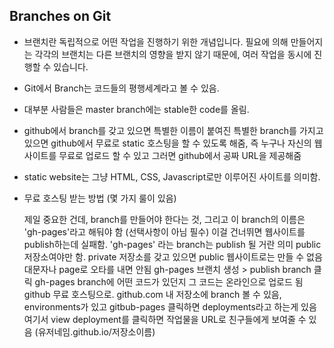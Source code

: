 ## Branches on Git

- 브랜치란 독립적으로 어떤 작업을 진행하기 위한 개념입니다. 필요에 의해 만들어지는 각각의 브랜치는 다른 브랜치의 영향을 받지 않기 때문에, 여러 작업을 동시에 진행할 수 있습니다.

- Git에서 Branch는 코드들의 평행세계라고 볼 수 있음.

- 대부분 사람들은 master branch에는 stable한 code를 올림.

- github에서 branch를 갖고 있으면 특별한 이름이 붙여진 특별한 branch를 가지고 있으면
  github에서 무료로 static 호스팅을 할 수 있도록 해줌, 즉 누구나 자신의 웹사이트를 무료로
  업로드 할 수 있고 그러면 github에서 공짜 URL을 제공해줌

- static website는 그냥 HTML, CSS, Javascript로만 이루어진 사이트를 의미함.

- 무료 호스팅 받는 방법 (몇 가지 룰이 있음)

  제일 중요한 건데, branch를 만들어야 한다는 것,
  그리고 이 branch의 이름은 'gh-pages'라고 해둬야 함 (선택사항이 아님 필수)
  이걸 건너뛰면 웹사이트를 publish하는데 실패함.
  'gh-pages' 라는 branch는 publish 될 거란 의미
  public 저장소여야만 함. private 저장소를 갖고 있으면 public 웹사이트로는 만들 수 없음
  대문자나 page로 오타를 내면 안됨
  gh-pages 브랜치 생성 > publish branch 클릭
  gh-pages branch에 어떤 코드가 있던지 그 코드는 온라인으로 업로드 됨 github 무료 호스팅으로.
  github.com 내 저장소에 branch 볼 수 있음, environments가 있고 gitbub-pages 클릭하면
  deployments라고 하는게 있음 여기서 view deployment를 클릭하면 
  작업물을 URL로 친구들에게 보여줄 수 있음 (유저네임.github.io/저장소이름)

